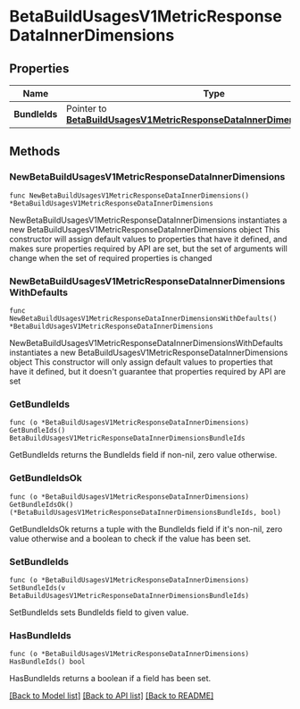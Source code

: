 # BetaBuildUsagesV1MetricResponseDataInnerDimensions

## Properties

Name | Type | Description | Notes
------------ | ------------- | ------------- | -------------
**BundleIds** | Pointer to [**BetaBuildUsagesV1MetricResponseDataInnerDimensionsBundleIds**](BetaBuildUsagesV1MetricResponseDataInnerDimensionsBundleIds.md) |  | [optional] 

## Methods

### NewBetaBuildUsagesV1MetricResponseDataInnerDimensions

`func NewBetaBuildUsagesV1MetricResponseDataInnerDimensions() *BetaBuildUsagesV1MetricResponseDataInnerDimensions`

NewBetaBuildUsagesV1MetricResponseDataInnerDimensions instantiates a new BetaBuildUsagesV1MetricResponseDataInnerDimensions object
This constructor will assign default values to properties that have it defined,
and makes sure properties required by API are set, but the set of arguments
will change when the set of required properties is changed

### NewBetaBuildUsagesV1MetricResponseDataInnerDimensionsWithDefaults

`func NewBetaBuildUsagesV1MetricResponseDataInnerDimensionsWithDefaults() *BetaBuildUsagesV1MetricResponseDataInnerDimensions`

NewBetaBuildUsagesV1MetricResponseDataInnerDimensionsWithDefaults instantiates a new BetaBuildUsagesV1MetricResponseDataInnerDimensions object
This constructor will only assign default values to properties that have it defined,
but it doesn't guarantee that properties required by API are set

### GetBundleIds

`func (o *BetaBuildUsagesV1MetricResponseDataInnerDimensions) GetBundleIds() BetaBuildUsagesV1MetricResponseDataInnerDimensionsBundleIds`

GetBundleIds returns the BundleIds field if non-nil, zero value otherwise.

### GetBundleIdsOk

`func (o *BetaBuildUsagesV1MetricResponseDataInnerDimensions) GetBundleIdsOk() (*BetaBuildUsagesV1MetricResponseDataInnerDimensionsBundleIds, bool)`

GetBundleIdsOk returns a tuple with the BundleIds field if it's non-nil, zero value otherwise
and a boolean to check if the value has been set.

### SetBundleIds

`func (o *BetaBuildUsagesV1MetricResponseDataInnerDimensions) SetBundleIds(v BetaBuildUsagesV1MetricResponseDataInnerDimensionsBundleIds)`

SetBundleIds sets BundleIds field to given value.

### HasBundleIds

`func (o *BetaBuildUsagesV1MetricResponseDataInnerDimensions) HasBundleIds() bool`

HasBundleIds returns a boolean if a field has been set.


[[Back to Model list]](../README.md#documentation-for-models) [[Back to API list]](../README.md#documentation-for-api-endpoints) [[Back to README]](../README.md)


